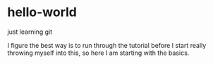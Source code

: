 # hello-world
just learning git

I figure the best way is to run through the tutorial before I start really throwing myself into this, so here I am starting with the basics.

